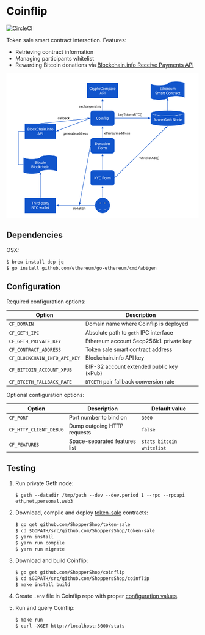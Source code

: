 # Coinflip

[![CircleCI](https://circleci.com/gh/ShoppersShop/coinflip.svg?style=svg&circle-token=804bc203f4671e3d5bca41a1f207f508677e5bb2)](https://circleci.com/gh/ShoppersShop/coinflip)

Token sale smart contract interaction. Features:

* Retrieving contract information
* Managing participants whitelist
* Rewarding Bitcoin donations via [Blockchain.info Receive Payments API](https://blockchain.info/api/api_receive)

![Coinflip workflow](media/workflow.png?raw=true "Coinflip workflow")

## Dependencies

OSX:

    $ brew install dep jq
    $ go install github.com/ethereum/go-ethereum/cmd/abigen

## Configuration

Required configuration options:

| Option                       | Description                               |
|------------------------------|-------------------------------------------|
| `CF_DOMAIN`                  | Domain name where Coinflip is deployed    |
| `CF_GETH_IPC`                | Absolute path to `geth` IPC interface     |
| `CF_GETH_PRIVATE_KEY`        | Ethereum account Secp256k1 private key    |
| `CF_CONTRACT_ADDRESS`        | Token sale smart contract address         |
| `CF_BLOCKCHAIN_INFO_API_KEY` | Blockchain.info API key                   |
| `CF_BITCOIN_ACCOUNT_XPUB`    | BIP-32 account extended public key (xPub) |
| `CF_BTCETH_FALLBACK_RATE`    | `BTCETH` pair fallback conversion rate    |

Optional configuration options:

| Option                 | Description                   | Default value             |
|------------------------|-------------------------------|---------------------------|
| `CF_PORT`              | Port number to bind on        | `3000`                    |
| `CF_HTTP_CLIENT_DEBUG` | Dump outgoing HTTP requests   | `false`                   |
| `CF_FEATURES`          | Space-separated features list | `stats bitcoin whitelist` |

## Testing

1. Run private Geth node:

    ```
    $ geth --datadir /tmp/geth --dev --dev.period 1 --rpc --rpcapi eth,net,personal,web3
    ```

2. Download, compile and deploy [token-sale](github.com/ShopperShop/token-sale) contracts:

    ```
    $ go get github.com/ShopperShop/token-sale
    $ cd $GOPATH/src/github.com/ShoppersShop/token-sale
    $ yarn install
    $ yarn run compile
    $ yarn run migrate
    ```

3. Download and build Coinflip:

    ```
    $ go get github.com/ShopperShop/coinflip
    $ cd $GOPATH/src/github.com/ShoppersShop/coinflip
    $ make install build
    ```

4. Create `.env` file in Coinflip repo with proper [configuration values](#configuration).

5. Run and query Coinflip:

    ```
    $ make run
    $ curl -XGET http://localhost:3000/stats
    ```
